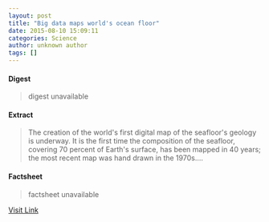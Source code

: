 ```yaml
---
layout: post
title: "Big data maps world's ocean floor"
date: 2015-08-10 15:09:11
categories: Science
author: unknown author
tags: []
---
```



#### Digest
>digest unavailable

#### Extract
>The creation of the world's first digital map of the seafloor's geology is underway. It is the first time the composition of the seafloor, covering 70 percent of Earth's surface, has been mapped in 40 years; the most recent map was hand drawn in the 1970s....

#### Factsheet
>factsheet unavailable

[Visit Link](http://www.sciencedaily.com/releases/2015/08/150810110911.htm)



